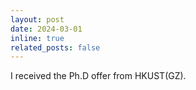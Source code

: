 ```yaml
---
layout: post
date: 2024-03-01
inline: true
related_posts: false
---
```

I received the Ph.D offer from HKUST(GZ).
